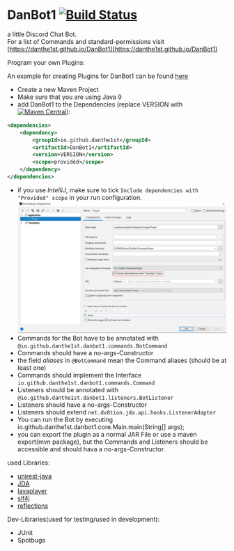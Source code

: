 # DanBot1 [![Build Status](https://travis-ci.com/danthe1st/DanBot1.svg?branch=master)](https://travis-ci.com/danthe1st/DanBot1)
a little Discord Chat Bot.<br>
For a list of Commands and standard-permissions visit [https://danthe1st.github.io/DanBot1](https://danthe1st.github.io/DanBot1)

Program your own Plugins:

An example for creating Plugins for DanBot1 can be found [here](https://github.com/danthe1st/DanBot1ExamplePlugin)
* Create a new Maven Project
* Make sure that you are using Java 9
* add DanBot1 to the Dependencies (replace VERSION with [![Maven Central](https://maven-badges.herokuapp.com/maven-central/io.github.danthe1st/DanBot1/badge.svg)](https://maven-badges.herokuapp.com/maven-central/io.github.danthe1st/DanBot1)):
```xml
<dependencies>
	<dependency>
		<groupId>io.github.danthe1st</groupId>
		<artifactId>DanBot1</artifactId>
		<version>VERSION</version>
		<scope>provided</scope>
	</dependency>
</dependencies>
```
* if you use *IntelliJ*, make sure to tick `Include dependencies with "Provided" scope` in your run configuration. ![include provided dependencies](https://github.com/danthe1st/DanBot1/raw/master/.github/resc/IntelliJtickIncludeProvidedDependencies.png "TODO")
* Commands for the Bot have to be annotated with `@io.github.danthe1st.danbot1.commands.BotCommand`
* Commands should have a no-args-Constructor
* the field *aliases* in `@BotCommand` mean the Command aliases (should be at least one)
* Commands should implement the Interface `io.github.danthe1st.danbot1.commands.Command`
* Listeners should be annotated with `@io.github.danthe1st.danbot1.listeners.BotListener`
* Listeners should have a no-args-Constructor
* Listeners should extend `net.dv8tion.jda.api.hooks.ListenerAdapter`
* You can run the Bot by executing io.github.danthe1st.danbot1.core.Main.main(String[] args);
* you can export the plugin as a normal JAR File or use a maven export(mvn package), but the Commands and Listeners should be accessible and should hava a no-args-Constructor.

used Libraries:
* [unirest-java](https://github.com/Kong/unirest-java/)
* [JDA](https://github.com/DV8FromTheWorld/JDA/)
* [lavaplayer](https://github.com/sedmelluq/lavaplayer/)
* [slf4j](https://github.com/qos-ch/slf4j/)
* [reflections](https://github.com/ronmamo/reflections)

Dev-Libraries(used for testing/used in development):
* JUnit
* Spotbugs